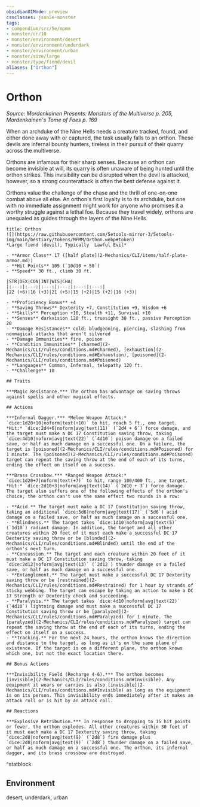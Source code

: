 ```yaml
---
obsidianUIMode: preview
cssclasses: json5e-monster
tags:
- compendium/src/5e/mpmm
- monster/cr/10
- monster/environment/desert
- monster/environment/underdark
- monster/environment/urban
- monster/size/large
- monster/type/fiend/devil
aliases: ["Orthon"]
---
```

# Orthon
*Source: Mordenkainen Presents: Monsters of the Multiverse p. 205, Mordenkainen's Tome of Foes p. 169*  

When an archduke of the Nine Hells needs a creature tracked, found, and either done away with or captured, the task usually falls to an orthon. These devils are infernal bounty hunters, tireless in their pursuit of their quarry across the multiverse.

Orthons are infamous for their sharp senses. Because an orthon can become invisible at will, its quarry is often unaware of being hunted until the orthon strikes. This invisibility can be disrupted when the devil is attacked, however, so a strong counterattack is often the best defense against it.

Orthons value the challenge of the chase and the thrill of one-on-one combat above all else. An orthon's first loyalty is to its archduke, but one with no immediate assignment might work for anyone who promises it a worthy struggle against a lethal foe. Because they travel widely, orthons are unequaled as guides through the layers of the Nine Hells.

```ad-statblock
title: Orthon
![](https://raw.githubusercontent.com/5etools-mirror-3/5etools-img/main/bestiary/tokens/MPMM/Orthon.webp#token)
*Large fiend (devil), Typically  Lawful Evil*

- **Armor Class** 17 ([half plate](2-Mechanics/CLI/items/half-plate-armor.md))
- **Hit Points** 105 (`10d10 + 50`)
- **Speed** 30 ft., climb 30 ft.

|STR|DEX|CON|INT|WIS|CHA|
|:---:|:---:|:---:|:---:|:---:|:---:|
|22 (+6)|16 (+3)|21 (+5)|15 (+2)|15 (+2)|16 (+3)|

- **Proficiency Bonus** +4
- **Saving Throws** Dexterity +7, Constitution +9, Wisdom +6
- **Skills** Perception +10, Stealth +11, Survival +10
- **Senses** darkvision 120 ft., truesight 30 ft., passive Perception 20
- **Damage Resistances** cold; bludgeoning, piercing, slashing from nonmagical attacks that aren't silvered
- **Damage Immunities** fire, poison
- **Condition Immunities** [charmed](2-Mechanics/CLI/rules/conditions.md#Charmed), [exhaustion](2-Mechanics/CLI/rules/conditions.md#Exhaustion), [poisoned](2-Mechanics/CLI/rules/conditions.md#Poisoned)
- **Languages** Common, Infernal, telepathy 120 ft.
- **Challenge** 10

## Traits

***Magic Resistance.*** The orthon has advantage on saving throws against spells and other magical effects.

## Actions

***Infernal Dagger.*** *Melee Weapon Attack:* `dice:1d20+10|noform|text(+10)` to hit, reach 5 ft., one target. *Hit:* `dice:2d4+6|noform|avg|text(11)` (`2d4 + 6`) force damage, and the target must make a DC 17 Constitution saving throw, taking `dice:4d10|noform|avg|text(22)` (`4d10`) poison damage on a failed save, or half as much damage on a successful one. On a failure, the target is [poisoned](2-Mechanics/CLI/rules/conditions.md#Poisoned) for 1 minute. The [poisoned](2-Mechanics/CLI/rules/conditions.md#Poisoned) target can repeat the saving throw at the end of each of its turns, ending the effect on itself on a success.

***Brass Crossbow.*** *Ranged Weapon Attack:* `dice:1d20+7|noform|text(+7)` to hit, range 100/400 ft., one target. *Hit:* `dice:2d10+3|noform|avg|text(14)` (`2d10 + 3`) force damage. The target also suffers one of the following effects of the orthon's choice; the orthon can't use the same effect two rounds in a row:

- **Acid.** The target must make a DC 17 Constitution saving throw, taking an additional `dice:5d6|noform|avg|text(17)` (`5d6`) acid damage on a failed save, or half as much damage on a successful one.  
- **Blindness.** The target takes `dice:1d10|noform|avg|text(5)` (`1d10`) radiant damage. In addition, the target and all other creatures within 20 feet of it must each make a successful DC 17 Dexterity saving throw or be [blinded](2-Mechanics/CLI/rules/conditions.md#Blinded) until the end of the orthon's next turn.  
- **Concussion.** The target and each creature within 20 feet of it must make a DC 17 Constitution saving throw, taking `dice:2d12|noform|avg|text(13)` (`2d12`) thunder damage on a failed save, or half as much damage on a successful one.  
- **Entanglement.** The target must make a successful DC 17 Dexterity saving throw or be [restrained](2-Mechanics/CLI/rules/conditions.md#Restrained) for 1 hour by strands of sticky webbing. The target can escape by taking an action to make a DC 17 Strength or Dexterity check and succeeding.  
- **Paralysis.** The target takes `dice:4d10|noform|avg|text(22)` (`4d10`) lightning damage and must make a successful DC 17 Constitution saving throw or be [paralyzed](2-Mechanics/CLI/rules/conditions.md#Paralyzed) for 1 minute. The [paralyzed](2-Mechanics/CLI/rules/conditions.md#Paralyzed) target can repeat the saving throw at the end of each of its turns, ending the effect on itself on a success.  
- **Tracking.** For the next 24 hours, the orthon knows the direction and distance to the target, as long as it's on the same plane of existence. If the target is on a different plane, the orthon knows which one, but not the exact location there.  

## Bonus Actions

***Invisibility Field (Recharge 4-6).*** The orthon becomes [invisible](2-Mechanics/CLI/rules/conditions.md#Invisible). Any equipment it wears or carries is also [invisible](2-Mechanics/CLI/rules/conditions.md#Invisible) as long as the equipment is on its person. This invisibility ends immediately after it makes an attack roll or is hit by an attack roll.

## Reactions

***Explosive Retribution.*** In response to dropping to 15 hit points or fewer, the orthon explodes. All other creatures within 30 feet of it must each make a DC 17 Dexterity saving throw, taking `dice:2d8|noform|avg|text(9)` (`2d8`) fire damage plus `dice:2d8|noform|avg|text(9)` (`2d8`) thunder damage on a failed save, or half as much damage on a successful one. The orthon, its infernal dagger, and its brass crossbow are destroyed.
```
^statblock

## Environment

desert, underdark, urban